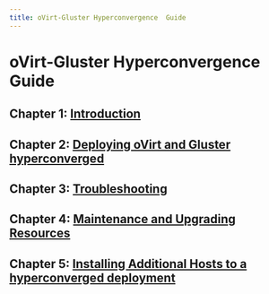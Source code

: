 ```yaml
---
title: oVirt-Gluster Hyperconvergence  Guide
---
```


# oVirt-Gluster Hyperconvergence Guide

## Chapter 1: [Introduction](../gluster-hyperconverged/chap-Introduction)

## Chapter 2: [Deploying oVirt and Gluster hyperconverged](../gluster-hyperconverged/chap-Deploying_Hyperconverged)

## Chapter 3: [Troubleshooting](../gluster-hyperconverged/chap-Troubleshooting)

## Chapter 4: [Maintenance and Upgrading Resources](../gluster-hyperconverged/chap-Maintenance_and_Upgrading_Resources)

## Chapter 5: [Installing Additional Hosts to a hyperconverged deployment](../gluster-hyperconverged/chap-Installing_Additional_Hosts_to_a_Hyperconverged)


